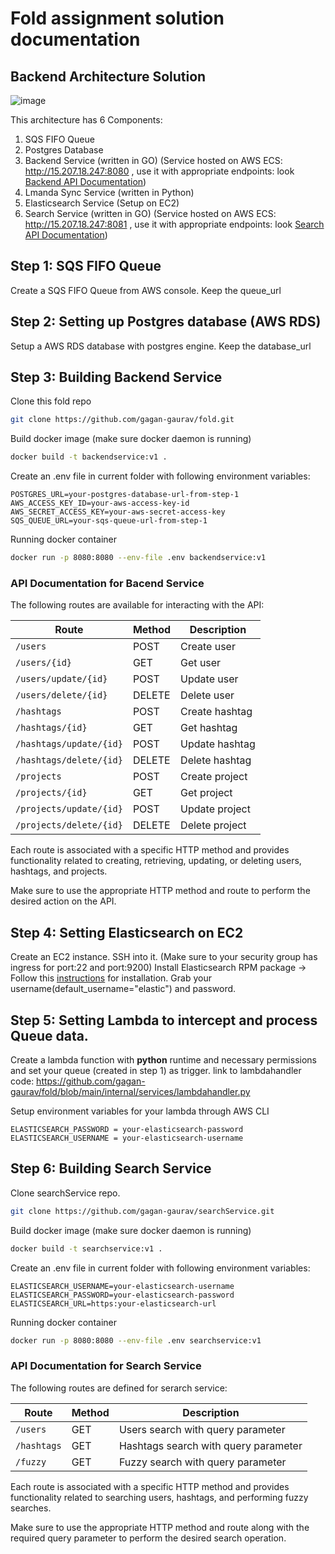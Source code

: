 # Fold assignment solution documentation

## Backend Architecture Solution
![image](https://github.com/gagan-gaurav/fold/assets/51356017/b3ff9eb8-079e-4407-8c57-5ce7af254b06)

This architecture has 6 Components:
1. SQS FIFO Queue
2. Postgres Database
3. Backend Service (written in GO) (Service hosted on AWS ECS: http://15.207.18.247:8080 , use it with appropriate endpoints: look [Backend API Documentation](#backend_apis))
4. Lmanda Sync Service (written in Python)
5. Elasticsearch Service (Setup on EC2)
6. Search Service (written in GO) (Service hosted on AWS ECS: http://15.207.18.247:8081 , use it with appropriate endpoints: look [Search API Documentation](#search_apis))


## Step 1: SQS FIFO Queue
Create a SQS FIFO Queue from AWS console. Keep the queue_url

## Step 2: Setting up Postgres database (AWS RDS)
Setup a AWS RDS database with postgres engine. Keep the database_url

## Step 3: Building Backend Service
Clone this fold repo
```bash
git clone https://github.com/gagan-gaurav/fold.git
```

Build docker image (make sure docker daemon is running)
```bash
docker build -t backendservice:v1 .
```

Create an .env file in current folder with following environment variables:
```
POSTGRES_URL=your-postgres-database-url-from-step-1
AWS_ACCESS_KEY_ID=your-aws-access-key-id
AWS_SECRET_ACCESS_KEY=your-aws-secret-access-key
SQS_QUEUE_URL=your-sqs-queue-url-from-step-1 
```

Running docker container 
```bash
docker run -p 8080:8080 --env-file .env backendservice:v1
```
<a id="backend_apis">
  
### API Documentation for Bacend Service

The following routes are available for interacting with the API:

| Route                          | Method | Description               |
|-------------------------------|--------|---------------------------|
| `/users`                       | POST   | Create user               |
| `/users/{id}`                  | GET    | Get user                  |
| `/users/update/{id}`           | POST   | Update user               |
| `/users/delete/{id}`           | DELETE | Delete user               |
| `/hashtags`                    | POST   | Create hashtag            |
| `/hashtags/{id}`               | GET    | Get hashtag               |
| `/hashtags/update/{id}`        | POST   | Update hashtag            |
| `/hashtags/delete/{id}`        | DELETE | Delete hashtag            |
| `/projects`                    | POST   | Create project            |
| `/projects/{id}`               | GET    | Get project               |
| `/projects/update/{id}`        | POST   | Update project            |
| `/projects/delete/{id}`        | DELETE | Delete project            |

Each route is associated with a specific HTTP method and provides functionality related to creating, retrieving, updating, or deleting users, hashtags, and projects.

Make sure to use the appropriate HTTP method and route to perform the desired action on the API.

</a>

## Step 4: Setting Elasticsearch on EC2

Create an EC2 instance. SSH into it. (Make sure to your security group has ingress for port:22 and port:9200)
Install Elasticsearch RPM package -> Follow this [instructions](https://www.elastic.co/guide/en/elasticsearch/reference/current/rpm.html) for installation.
Grab your username(default_username="elastic") and password.

## Step 5: Setting Lambda to intercept and process Queue data.

Create a lambda function with **python** runtime and necessary permissions and set your queue (created in step 1) as trigger.
link to lambdahandler code: https://github.com/gagan-gaurav/fold/blob/main/internal/services/lambdahandler.py

Setup environment variables for your lambda through AWS CLI
```
ELASTICSEARCH_PASSWORD = your-elasticsearch-password
ELASTICSEARCH_USERNAME = your-elasticsearch-username
```

## Step 6: Building Search Service
Clone searchService repo.
```bash
git clone https://github.com/gagan-gaurav/searchService.git
```
Build docker image (make sure docker daemon is running)
```bash
docker build -t searchservice:v1 .
```

Create an .env file in current folder with following environment variables:
```
ELASTICSEARCH_USERNAME=your-elasticsearch-username
ELASTICSEARCH_PASSWORD=your-elasticsearch-password
ELASTICSEARCH_URL=https:your-elasticsearch-url
```

Running docker container 
```bash
docker run -p 8080:8080 --env-file .env searchservice:v1
```

<a id="search_apis">

### API Documentation for Search Service

The following routes are defined for serarch service:

| Route               | Method | Description                              |
|-----------------------|--------|----------------------------------------|
| `/users`              | GET    | Users search with query parameter      |
| `/hashtags`           | GET    | Hashtags search with query parameter   |
| `/fuzzy`              | GET    | Fuzzy search with query parameter      |

Each route is associated with a specific HTTP method and provides functionality related to searching users, hashtags, and performing fuzzy searches.

Make sure to use the appropriate HTTP method and route along with the required query parameter to perform the desired search operation.

</a>







